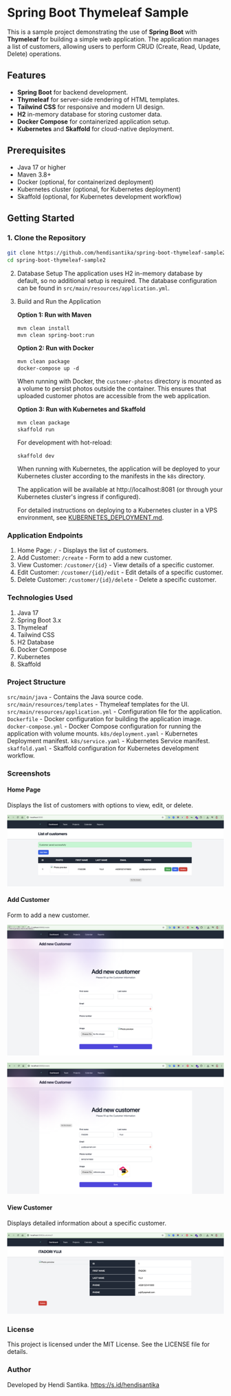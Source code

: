 # Spring Boot Thymeleaf Sample

This is a sample project demonstrating the use of **Spring Boot** with **Thymeleaf** for building a simple web
application. The application manages a list of customers, allowing users to perform CRUD (Create, Read, Update, Delete)
operations.

## Features

- **Spring Boot** for backend development.
- **Thymeleaf** for server-side rendering of HTML templates.
- **Tailwind CSS** for responsive and modern UI design.
- **H2** in-memory database for storing customer data.
- **Docker Compose** for containerized application setup.
- **Kubernetes** and **Skaffold** for cloud-native deployment.

## Prerequisites

- Java 17 or higher
- Maven 3.8+
- Docker (optional, for containerized deployment)
- Kubernetes cluster (optional, for Kubernetes deployment)
- Skaffold (optional, for Kubernetes development workflow)

## Getting Started

### 1. Clone the Repository

```bash
git clone https://github.com/hendisantika/spring-boot-thymeleaf-sample2.git
cd spring-boot-thymeleaf-sample2
```

2. Database Setup
   The application uses H2 in-memory database by default, so no additional setup is required.
   The database configuration can be found in `src/main/resources/application.yml`.

3. Build and Run the Application

   **Option 1: Run with Maven**
    ```shell
    mvn clean install
    mvn clean spring-boot:run
    ```

   **Option 2: Run with Docker**
    ```shell
    mvn clean package
    docker-compose up -d
    ```

   When running with Docker, the `customer-photos` directory is mounted as a volume to persist photos outside the
   container. This ensures that uploaded customer photos are accessible from the web application.

   **Option 3: Run with Kubernetes and Skaffold**
    ```shell
    mvn clean package
    skaffold run
    ```

   For development with hot-reload:
    ```shell
    skaffold dev
    ```

   When running with Kubernetes, the application will be deployed to your Kubernetes cluster according to the manifests
   in the `k8s` directory.

   The application will be available at http://localhost:8081 (or through your Kubernetes cluster's ingress if
   configured).

   For detailed instructions on deploying to a Kubernetes cluster in a VPS environment,
   see [KUBERNETES_DEPLOYMENT.md](KUBERNETES_DEPLOYMENT.md).

### Application Endpoints

1. Home Page: `/` - Displays the list of customers.
2. Add Customer: `/create` - Form to add a new customer.
3. View Customer: `/customer/{id}` - View details of a specific customer.
4. Edit Customer: `/customer/{id}/edit` - Edit details of a specific customer.
5. Delete Customer: `/customer/{id}/delete` - Delete a specific customer.

### Technologies Used

1. Java 17
2. Spring Boot 3.x
3. Thymeleaf
4. Tailwind CSS
5. H2 Database
6. Docker Compose
7. Kubernetes
8. Skaffold

### Project Structure

`src/main/java` - Contains the Java source code.
`src/main/resources/templates` - Thymeleaf templates for the UI.
`src/main/resources/application.yml` - Configuration file for the application.
`Dockerfile` - Docker configuration for building the application image.
`docker-compose.yml` - Docker Compose configuration for running the application with volume mounts.
`k8s/deployment.yaml` - Kubernetes Deployment manifest.
`k8s/service.yaml` - Kubernetes Service manifest.
`skaffold.yaml` - Skaffold configuration for Kubernetes development workflow.

### Screenshots

#### Home Page
Displays the list of customers with options to view, edit, or delete.

![Home Page](img/list.png "list page")

#### Add Customer
Form to add a new customer.

![Add Customer](img/home.png "Add Customer")

![Add Customer](img/add.png "Add Customer")

#### View Customer
Displays detailed information about a specific customer.

![View Customer](img/edit.png "View Customer")

### License
This project is licensed under the MIT License. See the LICENSE file for details.

### Author
Developed by Hendi Santika.
https://s.id/hendisantika
